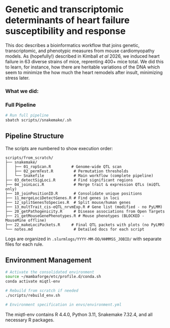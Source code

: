 # Genetic and transcriptomic determinants of heart failure susceptibility and response  
This doc describes a bioinformatics workflow that joins genetic, transcriptomic, and phenotypic measures from mouse cardiomyopathy models. As (hopefully!) described in Kimball *et al* 2026, we induced heart failure in 63 diverse strains of mice, reprenting 400+ mice total. We did this to learn, for instance, how there are heritable variations of the DNA which seem to minimize the how much the heart remodels after insult, minimizing stress later. 

### What we did:


### Full Pipeline
```bash
# Run full pipeline
sbatch scripts//snakemake/.sh
```
## Pipeline Structure
The scripts are numbered to show execution order:
```
scripts/from_scratch/
├── snakemake/
│   ├── 01_ropScan.R         # Genome-wide QTL scan
│   ├── 02_permTest.R         # Permutation thresholds
│   └── Snakefile             # Main workflow (complete pipeline)
├── 03_detectSigLoci.R        # Find significant regions
├── 04_joinLoci.R             # Merge trait & expression QTLs (miQTL only)
├── 10_joinPositionID.R       # Consolidate unique positions
├── 11_mergeLociDetectGenes.R # Find genes in loci
├── 12_splitGenesToSpecies.R  # Split mouse/human genes
├── 13_multTrait_cis-eQTL_nrvmExp.R # Gene list (modified - no PyLMM)
├── 20_getPathogenicity.R     # Disease associations from Open Targets
├── 21_getMouseGenePhenotypes.R # Mouse phenotypes (BLOCKED - MouseMine offline)
├── 22_makeLociPackets.R     # Final QTL packets with plots (no PyLMM)
└── notes.md                  # Detailed docs for each script
```
Logs are organized in `.slurmlogs/YYYY-MM-DD/HHMMSS_JOBID/` with separate files for each rule.

## Environment Management

```bash
# Activate the consolidated environment
source ~/mambaforge/etc/profile.d/conda.sh
conda activate miqtl-env

# Rebuild from scratch if needed
./scripts/rebuild_env.sh

# Environment specification in envs/environment.yml
```
The miqtl-env contains R 4.4.0, Python 3.11, Snakemake 7.32.4, and all necessary R packages. 
